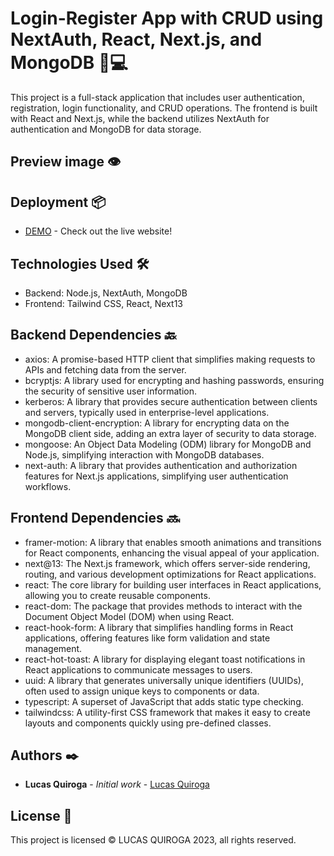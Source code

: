 # Login-Register App with CRUD using NextAuth, React, Next.js, and MongoDB 🔐💻

This project is a full-stack application that includes user authentication, registration, login functionality, and CRUD operations. The frontend is built with React and Next.js, while the backend utilizes NextAuth for authentication and MongoDB for data storage.

## Preview image 👁

<!-- ![ScreenShot](/app-img.jpg) -->

## Deployment 📦

- [DEMO](https://crud-next13.vercel.app/) - Check out the live website!

## Technologies Used 🛠️

- Backend: Node.js, NextAuth, MongoDB
- Frontend: Tailwind CSS, React, Next13

## Backend Dependencies 🔙

- axios: A promise-based HTTP client that simplifies making requests to APIs and fetching data from the server.
- bcryptjs: A library used for encrypting and hashing passwords, ensuring the security of sensitive user information.
- kerberos: A library that provides secure authentication between clients and servers, typically used in enterprise-level applications.
- mongodb-client-encryption: A library for encrypting data on the MongoDB client side, adding an extra layer of security to data storage.
- mongoose: An Object Data Modeling (ODM) library for MongoDB and Node.js, simplifying interaction with MongoDB databases.
- next-auth: A library that provides authentication and authorization features for Next.js applications, simplifying user authentication workflows.

## Frontend Dependencies 🔜

- framer-motion: A library that enables smooth animations and transitions for React components, enhancing the visual appeal of your application.
- next@13: The Next.js framework, which offers server-side rendering, routing, and various development optimizations for React applications.
- react: The core library for building user interfaces in React applications, allowing you to create reusable components.
- react-dom: The package that provides methods to interact with the Document Object Model (DOM) when using React.
- react-hook-form: A library that simplifies handling forms in React applications, offering features like form validation and state management.
- react-hot-toast: A library for displaying elegant toast notifications in React applications to communicate messages to users.
- uuid: A library that generates universally unique identifiers (UUIDs), often used to assign unique keys to components or data.
- typescript: A superset of JavaScript that adds static type checking.
- tailwindcss: A utility-first CSS framework that makes it easy to create layouts and components quickly using pre-defined classes.

## Authors ✒️

- **Lucas Quiroga** - _Initial work_ - [Lucas Quiroga](https://github.com/Lucas-Quiroga)

## License 📄

This project is licensed © LUCAS QUIROGA 2023, all rights reserved.
